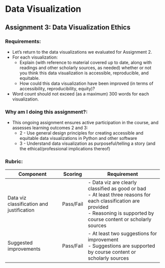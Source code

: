 # Data Visualization

## Assignment 3: Data Visualization Ethics

### Requirements:
- Let’s return to the data visualizations we evaluated for Assignment 2.  
- For each visualization: 
    - Explain (with reference to material covered up to date, along with readings and other scholarly sources, as needed) whether or not you think this data visualization is accessible, reproducible, and equitable. 
    - How could this data visualization have been improved (in terms of accessibility, reproducibility, equity)?  
- Word count should not exceed (as a maximum) 300 words for each visualization. 

### Why am I doing this assignment?:
- This ongoing assignment ensures active participation in the course, and assesses learning outcomes 2 and 3:  
    - 2 - Use general design principles for creating accessible and equitable data visualizations in Python and other software 
    - 3 - Understand data visualization as purposeful/telling a story (and the ethical/professional implications thereof)

### Rubric:
| Component               | Scoring   | Requirement                                                 |
|-------------------------|-----------|-------------------------------------------------------------|
| Data viz classification and justification | Pass/Fail | - Data viz are clearly classified as good or bad<br />- At least three reasons for each classification are provided<br />- Reasoning is supported by course content or scholarly sources |
| Suggested improvements  | Pass/Fail | - At least two suggestions for improvement<br />- Suggestions are supported by course content or scholarly sources |
